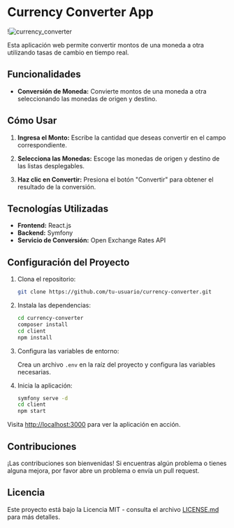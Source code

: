 # Currency Converter App

!![currency_converter](https://github.com/Marian4gc/currencyConverter/assets/117035764/bb358d40-9c75-442c-ae48-10ba4de7575a)

Esta aplicación web permite convertir montos de una moneda a otra utilizando tasas de cambio en tiempo real.

## Funcionalidades

- **Conversión de Moneda:** Convierte montos de una moneda a otra seleccionando las monedas de origen y destino.

## Cómo Usar

1. **Ingresa el Monto:** Escribe la cantidad que deseas convertir en el campo correspondiente.

2. **Selecciona las Monedas:** Escoge las monedas de origen y destino de las listas desplegables.

3. **Haz clic en Convertir:** Presiona el botón "Convertir" para obtener el resultado de la conversión.

## Tecnologías Utilizadas

- **Frontend:** React.js
- **Backend:** Symfony
- **Servicio de Conversión:** Open Exchange Rates API

## Configuración del Proyecto

1. Clona el repositorio:

    ```bash
    git clone https://github.com/tu-usuario/currency-converter.git
    ```

2. Instala las dependencias:

    ```bash
    cd currency-converter
    composer install
    cd client
    npm install
    ```

3. Configura las variables de entorno:

    Crea un archivo `.env` en la raíz del proyecto y configura las variables necesarias.

4. Inicia la aplicación:

    ```bash
    symfony serve -d
    cd client
    npm start
    ```

Visita [http://localhost:3000](http://localhost:3000) para ver la aplicación en acción.

## Contribuciones

¡Las contribuciones son bienvenidas! Si encuentras algún problema o tienes alguna mejora, por favor abre un problema o envía un pull request.

## Licencia

Este proyecto está bajo la Licencia MIT - consulta el archivo [LICENSE.md](LICENSE.md) para más detalles.
